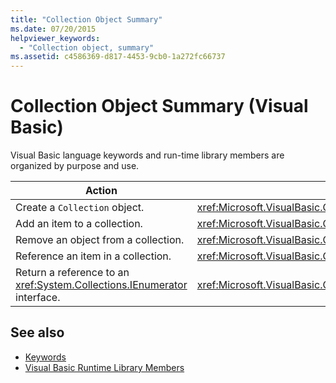 ```yaml
---
title: "Collection Object Summary"
ms.date: 07/20/2015
helpviewer_keywords: 
  - "Collection object, summary"
ms.assetid: c4586369-d817-4453-9cb0-1a272fc66737
---
```

# Collection Object Summary (Visual Basic)
Visual Basic language keywords and run-time library members are organized by purpose and use.  
  
|Action|Language element|  
|------------|----------------------|  
|Create a `Collection` object.|<xref:Microsoft.VisualBasic.Collection>|  
|Add an item to a collection.|<xref:Microsoft.VisualBasic.Collection.Add%2A>|  
|Remove an object from a collection.|<xref:Microsoft.VisualBasic.Collection.Remove%2A>|  
|Reference an item in a collection.|<xref:Microsoft.VisualBasic.Collection.Item%2A>|  
|Return a reference to an <xref:System.Collections.IEnumerator> interface.|<xref:Microsoft.VisualBasic.Collection.System%23Collections%23IEnumerable%23GetEnumerator%2A>|  
  
## See also

- [Keywords](index.md)
- [Visual Basic Runtime Library Members](../runtime-library-members.md)
